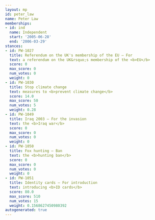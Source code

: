```yaml
---
layout: mp
id: peter_law
name: Peter Law
memberships:
- id: ind
  name: Independent
  start: '2005-06-28'
  end: '2006-03-29'
stances:
- id: PW-1027
  title: Referendum on the UK's membership of the EU — For
  text: a referendum on the UK&rsquo;s membership of the <b>EU</b>
  score: 0
  max_score: 0
  num_votes: 0
  weight: 0
- id: PW-1030
  title: Stop climate change
  text: measures to <b>prevent climate change</b>
  score: 14.0
  max_score: 50
  num_votes: 5
  weight: 0.28
- id: PW-1049
  title: Iraq 2003 — For the invasion
  text: the <b>Iraq war</b>
  score: 0
  max_score: 0
  num_votes: 0
  weight: 0
- id: PW-1050
  title: Fox hunting — Ban
  text: the <b>hunting ban</b>
  score: 0
  max_score: 0
  num_votes: 0
  weight: 0
- id: PW-1051
  title: Identity cards — For introduction
  text: introducing <b>ID cards</b>
  score: 80.0
  max_score: 510
  num_votes: 15
  weight: 0.1568627450980392
autogenerated: true
---
```

